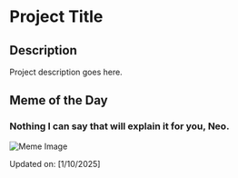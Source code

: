 # Project Title

## Description

Project description goes here.

## Meme of the Day

### No‬th‬ing I c‬an sa‬y th‬at w‬ill expl‬ain it for you, Ne‬o.
![Meme Image](https://i.redd.it/7nl45my38kbe1.png)

Updated on: [1/10/2025]